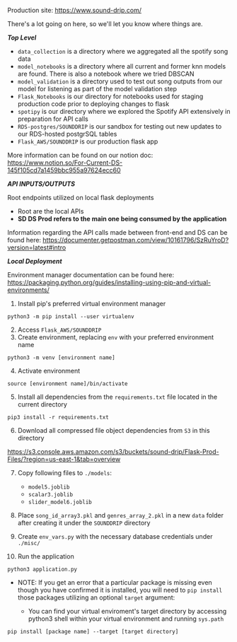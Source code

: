 Production site: https://www.sound-drip.com/

There's a lot going on here, so we'll let you know where things are.

***Top Level***
- `data_collection` is a directory where we aggregated all the spotify song data
- `model_notebooks` is a directory where all current and former knn models are found. There is also a notebook where we tried DBSCAN
- `model_validation` is a directory used to test out song outputs from our model for listening as part of the model validation step
- `Flask_Notebooks` is our directory for notebooks used for staging production code prior to deploying changes to flask
- `spotipy` is our directory where we explored the Spotify API extensively in preparation for API calls
- `RDS-postgres/SOUNDDRIP` is our sandbox for testing out new updates to our RDS-hosted postgrSQL tables
- `Flask_AWS/SOUNDDRIP` is our production flask app

More information can be found on our notion doc: https://www.notion.so/For-Current-DS-145f105cd7a1459bbc955a97624ecc60

***API INPUTS/OUTPUTS***


Root endpoints utilized on local flask deployments
- Root are the local APIs
- **SD DS Prod refers to the main one being consumed by the application**

Information regarding the API calls made between front-end and DS can be found here:
https://documenter.getpostman.com/view/10161796/SzRuYroD?version=latest#intro


***Local Deployment***

Environment manager documentation can be found here:
https://packaging.python.org/guides/installing-using-pip-and-virtual-environments/


1. Install pip's preferred virtual environment manager 

```
python3 -m pip install --user virtualenv
```
2. Access `Flask_AWS/SOUNDDRIP`
3. Create environment, replacing `env` with your preferred environment name 

```
python3 -m venv [environment name]
```
4. Activate environment

```
source [environment name]/bin/activate
```

5. Install all dependencies from the `requirements.txt` file located in the current directory 
 

```
pip3 install -r requirements.txt
```

6. Download all compressed file object dependencies from `S3` in this directory

https://s3.console.aws.amazon.com/s3/buckets/sound-drip/Flask-Prod-Files/?region=us-east-1&tab=overview

7. Copy following files to `./models`: 
    - `model5.joblib`
    - `scalar3.joblib`
    - `slider_model6.joblib`

8. Place `song_id_array3.pkl` and `genres_array_2.pkl` in a new `data` folder after creating it under the `SOUNDDRIP` directory

9. Create `env_vars.py` with the necessary database credentials under `./misc/` 


9. Run the application

```
python3 application.py 
```

* NOTE: If you get an error that a particular package is missing even though you have confirmed it is installed, you will need to `pip install` those packages utilizing an optional `target` argument:

     - You can find your virtual enviroment's target directory by accessing python3 shell within your virtual environment and running `sys.path`  

```
pip install [package name] --target [target directory]
```

